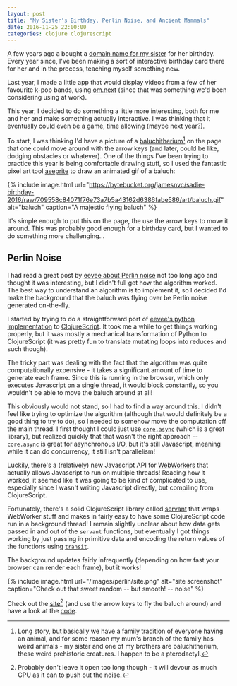```yaml
---
layout: post
title: "My Sister's Birthday, Perlin Noise, and Ancient Mammals"
date: 2016-11-25 22:00:00
categories: clojure clojurescript
---
```


A few years ago a bought a [domain name for my sister][sadie] for her birthday.
Every year since, I've been making a sort of interactive birthday card there for her and in the process, teaching myself something new.

Last year, I made a little app that would display videos from a few of her favourite k-pop bands, using [om.next][omnext] (since that was something we'd been considering using at work).

This year, I decided to do something a little more interesting, both for me and her and make something actually interactive.
I was thinking that it eventually could even be a game, time allowing (maybe next year?).

To start, I was thinking I'd have a picture of a [baluchitherium][baluch][^1] on the page that one could move around with the arrow keys (and later, could be like, dodging obstacles or whatever).
One of the things I've been trying to practice this year is being comfortable drawing stuff, so I used the fantastic pixel art tool [aseprite][] to draw an animated gif of a baluch:

{% include image.html url="https://bytebucket.org/jamesnvc/sadie-birthday-2016/raw/709558c84071f76e73a7b5a43162d6386fabe586/art/baluch.gif" alt="baluch" caption="A majestic flying baluch" %}

It's simple enough to put this on the page, the use the arrow keys to move it around.
This was probably good enough for a birthday card, but I wanted to do something more challenging...

## Perlin Noise

I had read a great post by [eevee about Perlin noise][eevee] not too long ago and thought it was interesting, but I didn't full get how the algorithm worked.
The best way to understand an algorithm is to implement it, so I decided I'd make the background that the baluch was flying over be Perlin noise generated on-the-fly.

I started by trying to do a straightforward port of [eevee's python implementation][perlinpy] to [ClojureScript][perlincljs].
It took me a while to get things working properly, but it was mostly a mechanical transformation of Python to ClojureScript (it was pretty fun to translate mutating loops into reduces and such though).

The tricky part was dealing with the fact that the algorithm was quite computationally expensive - it takes a significant amount of time to generate each frame.
Since this is running in the browser, which only executes Javascript on a single thread, it would block constantly, so you wouldn't be able to move the baluch around at all!

This obviously would not stand, so I had to find a way around this.
I didn't feel like trying to optimize the algorithm (although that would definitely be a good thing to try to do), so I needed to somehow move the computation off the main thread.
I first thought I could just use [`core.async`][async] (which is a great library), but realized quickly that that wasn't the right approach -- `core.async` is great for asynchronous I/O, but it's still Javascript, meaning while it can do concurrency, it still isn't parallelism!

Luckily, there's a (relatively) new Javascript API for [WebWorkers][webworkers] that actually allows Javascript to run on multiple threads!
Reading how it worked, it seemed like it was going to be kind of complicated to use, especially since I wasn't writing Javascript directly, but compiling from ClojureScript.

Fortunately, there's a solid ClojureScript library called [servant][] that wraps WebWorker stuff and makes in fairly easy to have some ClojureScript code run in a background thread!
I remain slightly unclear about how data gets passed in and out of the `servant` functions, but eventually I got things working by just passing in primitive data and encoding the return values of the functions using [`transit`][transit].

The background updates fairly infrequently (depending on how fast your browser can render each frame), but it works!

{% include image.html url="/images/perlin/site.png" alt="site screenshot" caption="Check out that sweet random -- but smooth! -- noise" %}

Check out the [site][sadie][^2] (and use the arrow keys to fly the baluch around) and have a look at the [code][source].

  [sadie]: http://sadiemae.rocks
  [omnext]: https://github.com/omcljs/om/wiki/Quick-Start-(om.next)
  [baluch]: https://en.wikipedia.org/wiki/Paraceratherium
  [aseprite]: https://www.aseprite.org/
  [eevee]: https://eev.ee/blog/2016/05/29/perlin-noise/
  [perlinpy]: https://gist.github.com/eevee/26f547457522755cb1fb8739d0ea89a1
  [perlincljs]: https://bitbucket.org/jamesnvc/sadie-birthday-2016/src/709558c84071f76e73a7b5a43162d6386fabe586/spacebaluch/src/cljc/spacebaluch/perlin.cljc?at=master&fileviewer=file-view-default
  [source]: https://bitbucket.org/jamesnvc/sadie-birthday-2016/src/master/spacebaluch
  [async]: https://github.com/clojure/core.async
  [webworkers]: https://developer.mozilla.org/en-US/docs/Web/API/Web_Workers_API/Using_web_workers
  [servant]: https://github.com/marcopolo/servant
  [transit]: https://github.com/cognitect/transit-cljs

  [^1]: Long story, but basically we have a family tradition of everyone having an animal, and for some reason my mum's branch of the family has weird animals - my sister and one of my brothers are baluchitherium, these weird prehistoric creatures. I happen to be a pterodactyl.
  [^2]: Probably don't leave it open too long though - it will devour as much CPU as it can to push out the noise.
